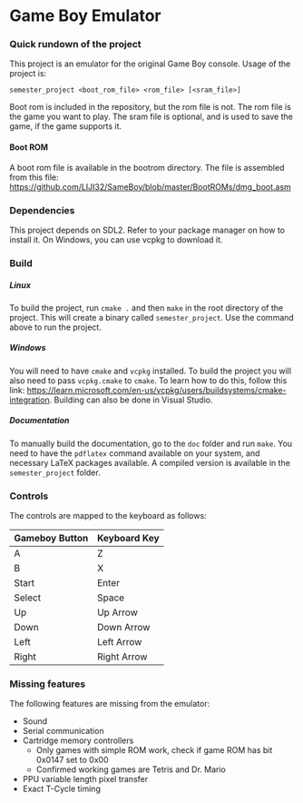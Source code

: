 # Game Boy Emulator

### Quick rundown of the project
This project is an emulator for the original Game Boy console. Usage of the project is:

`semester_project <boot_rom_file> <rom_file> [<sram_file>]` 

Boot rom is included in the repository, but the rom file is not. The rom file is the game you want to play. The sram 
file is optional, and is used to save the game, if the game supports it.

#### Boot ROM
A boot rom file is available in the bootrom directory. The file is assembled from this file:
https://github.com/LIJI32/SameBoy/blob/master/BootROMs/dmg_boot.asm

### Dependencies
This project depends on SDL2. Refer to your package manager on how to install it. On Windows, you can use vcpkg to 
download it.

### Build
##### Linux
To build the project, run `cmake .` and then `make` in the root directory of the project.
This will create a binary called `semester_project`. Use the command above to run the project.
##### Windows
You will need to have `cmake` and `vcpkg` installed. To build the project you will also need to pass `vcpkg.cmake` to `cmake`. To learn how to do this, follow this link: https://learn.microsoft.com/en-us/vcpkg/users/buildsystems/cmake-integration. Building can also be done in Visual Studio.

##### Documentation
To manually build the documentation, go to the `doc` folder and run `make`. You need to have the `pdflatex` command available on your system, and necessary LaTeX packages available. A compiled version is available in the `semester_project` folder.


### Controls
The controls are mapped to the keyboard as follows:

| Gameboy Button | Keyboard Key |
|----------------|--------------|
| A              | Z            |
| B              | X            |
| Start          | Enter        |
| Select         | Space        |
| Up             | Up Arrow     |
| Down           | Down Arrow   |
| Left           | Left Arrow   |
| Right          | Right Arrow  |

### Missing features
The following features are missing from the emulator:
 - Sound
 - Serial communication
 - Cartridge memory controllers 
   - Only games with simple ROM work, check if game ROM has bit 0x0147 set to 0x00
   - Confirmed working games are Tetris and Dr. Mario
 - PPU variable length pixel transfer
 - Exact T-Cycle timing
